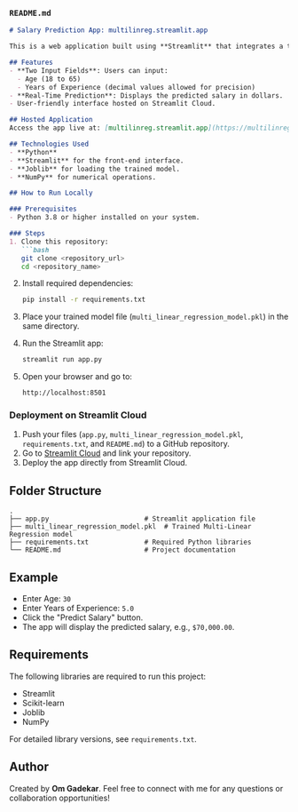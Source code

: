 ### **`README.md`**
```markdown
# Salary Prediction App: multilinreg.streamlit.app

This is a web application built using **Streamlit** that integrates a trained **Multi-Linear Regression** model. The app predicts the salary of an individual based on their **Age** and **Years of Experience**.

## Features
- **Two Input Fields**: Users can input:
  - Age (18 to 65)
  - Years of Experience (decimal values allowed for precision)
- **Real-Time Prediction**: Displays the predicted salary in dollars.
- User-friendly interface hosted on Streamlit Cloud.

## Hosted Application
Access the app live at: [multilinreg.streamlit.app](https://multilinreg.streamlit.app)

## Technologies Used
- **Python**
- **Streamlit** for the front-end interface.
- **Joblib** for loading the trained model.
- **NumPy** for numerical operations.

## How to Run Locally

### Prerequisites
- Python 3.8 or higher installed on your system.

### Steps
1. Clone this repository:
   ```bash
   git clone <repository_url>
   cd <repository_name>
   ```

2. Install required dependencies:
   ```bash
   pip install -r requirements.txt
   ```

3. Place your trained model file (`multi_linear_regression_model.pkl`) in the same directory.

4. Run the Streamlit app:
   ```bash
   streamlit run app.py
   ```

5. Open your browser and go to:
   ```
   http://localhost:8501
   ```

### Deployment on Streamlit Cloud
1. Push your files (`app.py`, `multi_linear_regression_model.pkl`, `requirements.txt`, and `README.md`) to a GitHub repository.
2. Go to [Streamlit Cloud](https://streamlit.io/cloud) and link your repository.
3. Deploy the app directly from Streamlit Cloud.

## Folder Structure
```
.
├── app.py                        # Streamlit application file
├── multi_linear_regression_model.pkl  # Trained Multi-Linear Regression model
├── requirements.txt              # Required Python libraries
└── README.md                     # Project documentation
```

## Example
- Enter Age: `30`
- Enter Years of Experience: `5.0`
- Click the "Predict Salary" button.
- The app will display the predicted salary, e.g., `$70,000.00`.

## Requirements
The following libraries are required to run this project:
- Streamlit
- Scikit-learn
- Joblib
- NumPy

For detailed library versions, see `requirements.txt`.

## Author
Created by **Om Gadekar**. Feel free to connect with me for any questions or collaboration opportunities!
